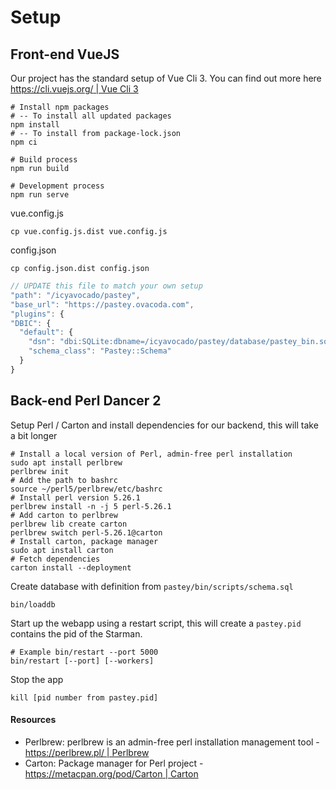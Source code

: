 # Setup

## Front-end VueJS

Our project has the standard setup of Vue Cli 3. You can find out more here [https://cli.vuejs.org/ | Vue Cli 3](https://cli.vuejs.org/)

```
# Install npm packages
# -- To install all updated packages
npm install
# -- To install from package-lock.json
npm ci

# Build process
npm run build

# Development process
npm run serve
```

vue.config.js

```
cp vue.config.js.dist vue.config.js
```

config.json

```
cp config.json.dist config.json
```

```js
// UPDATE this file to match your own setup
"path": "/icyavocado/pastey",
"base_url": "https://pastey.ovacoda.com",
"plugins": {
"DBIC": {
  "default": {
    "dsn": "dbi:SQLite:dbname=/icyavocado/pastey/database/pastey_bin.sqlite",
    "schema_class": "Pastey::Schema"
  }
}
```

## Back-end Perl Dancer 2

Setup Perl / Carton and install dependencies for our backend, this will take a bit longer

```
# Install a local version of Perl, admin-free perl installation
sudo apt install perlbrew
perlbrew init
# Add the path to bashrc
source ~/perl5/perlbrew/etc/bashrc
# Install perl version 5.26.1
perlbrew install -n -j 5 perl-5.26.1
# Add carton to perlbrew
perlbrew lib create carton
perlbrew switch perl-5.26.1@carton
# Install carton, package manager
sudo apt install carton
# Fetch dependencies
carton install --deployment
```

Create database with definition from `pastey/bin/scripts/schema.sql`

```
bin/loaddb
```

Start up the webapp using a restart script, this will create a `pastey.pid` contains the pid of the Starman.

```
# Example bin/restart --port 5000
bin/restart [--port] [--workers]
```

Stop the app

```
kill [pid number from pastey.pid]
```

#### Resources

- Perlbrew: perlbrew is an admin-free perl installation management tool - [https://perlbrew.pl/ | Perlbrew ](https://perlbrew.pl/)
- Carton: Package manager for Perl project - [https://metacpan.org/pod/Carton | Carton](https://metacpan.org/pod/Carton)
